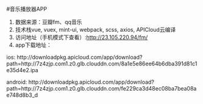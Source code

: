 #音乐播放器APP

1. 数据来源：豆瓣fm、qq音乐
2. 技术栈vue, vuex, mint-ui, webpack, scss, axios, APICloud云编译
3. 访问地址（手机模式下查看）:http://23.105.220.94/fm/
4. app下载地址：
<p>ios: http://downloadpkg.apicloud.com/app/download?path=http://7z4zjp.com1.z0.glb.clouddn.com/8a1e5e86ee64b6dba391d81c1e35d4e2.ipa</p>
<p>android: http://downloadpkg.apicloud.com/app/download?path=http://7z4zjp.com1.z0.glb.clouddn.com/fe229ca3d48ec08ba7bea08ae748d8b3_d</p>
